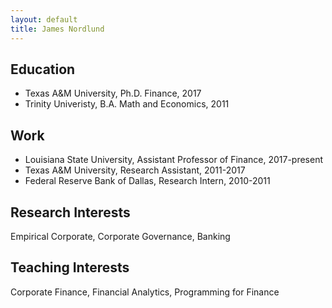 ```yaml
---
layout: default
title: James Nordlund
---
```


## Education

* Texas A&M University, Ph.D. Finance, 2017
* Trinity Univeristy, B.A. Math and Economics, 2011

## Work

* Louisiana State University, Assistant Professor of Finance, 2017-present
* Texas A&M University, Research Assistant, 2011-2017
* Federal Reserve Bank of Dallas, Research Intern, 2010-2011

## Research Interests

Empirical Corporate, Corporate Governance, Banking

## Teaching Interests

Corporate Finance, Financial Analytics, Programming for Finance
